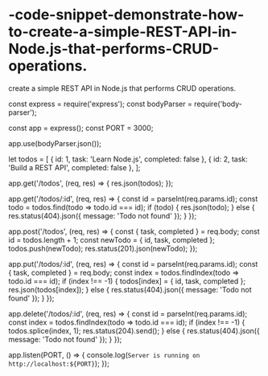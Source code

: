 # -code-snippet-demonstrate-how-to-create-a-simple-REST-API-in-Node.js-that-performs-CRUD-operations.
create a simple REST API in Node.js that performs CRUD operations.

const express = require('express');
const bodyParser = require('body-parser');

const app = express();
const PORT = 3000;

app.use(bodyParser.json());

let todos = [
  { id: 1, task: 'Learn Node.js', completed: false },
  { id: 2, task: 'Build a REST API', completed: false },
];

app.get('/todos', (req, res) => {
  res.json(todos);
});

app.get('/todos/:id', (req, res) => {
  const id = parseInt(req.params.id);
  const todo = todos.find(todo => todo.id === id);
  if (todo) {
    res.json(todo);
  } else {
    res.status(404).json({ message: 'Todo not found' });
  }
});

app.post('/todos', (req, res) => {
  const { task, completed } = req.body;
  const id = todos.length + 1;
  const newTodo = { id, task, completed };
  todos.push(newTodo);
  res.status(201).json(newTodo);
});

app.put('/todos/:id', (req, res) => {
  const id = parseInt(req.params.id);
  const { task, completed } = req.body;
  const index = todos.findIndex(todo => todo.id === id);
  if (index !== -1) {
    todos[index] = { id, task, completed };
    res.json(todos[index]);
  } else {
    res.status(404).json({ message: 'Todo not found' });
  }
});

app.delete('/todos/:id', (req, res) => {
  const id = parseInt(req.params.id);
  const index = todos.findIndex(todo => todo.id === id);
  if (index !== -1) {
    todos.splice(index, 1);
    res.status(204).send();
  } else {
    res.status(404).json({ message: 'Todo not found' });
  }
});

app.listen(PORT, () => {
  console.log(`Server is running on http://localhost:${PORT}`);
});
